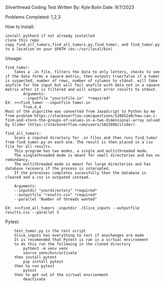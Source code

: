 Silverthread Coding Test
Written By: Kyle Bolin
Date: 9/7/2023

Problems Completed: 1,2,3

How to Install:

    install python3 if not already installed
    clone this repo
    copy find_all_tumors,find_all_tumors.py,find_tumor, and find_tumor.py to a location on your $PATH (ex:~/usr/local/bin)

Ussage:

    find_tumor:
        takes a .in file, filters the data to only letters, checks to see if the data forms a square matrix, then outputs true/false if a tumor is suspected, number of rows, number of columns to stdout. will take anyfile for the input but will fail anyfile with data not in a square matrix after it is filtered and will output error results to stdout.
            Arguments:
            --inputfile "yourinfile.in"  *required*
    EX: >>>find_tumor --inputfile tumor.in
            True,4,4
    Most of the algorithm was converted from JavaScript to Python by me from problem https://stackoverflow.com/questions/52885248/how-can-i-find-and-store-the-groups-of-values-in-a-two-dimensional-array solved by Slider (https://stackoverflow.com/users/1822698/slider) 
    
    find_all_tumors:
        Scans a inputed directory for .in files and then runs find_tumor from find_tumor.py on each one. The result is then placed in a csv file for all results.
        This program has two modes, a single and multithreaded mode.
        The singlethreaded mode is meant for small directories and has no redundancy.
        The multithreaded mode is meant for large directories and has database recovery if the process is interupted. 
        If the processes completes sucessfully then the database is cleared and a csv is outputed instead.

        Arguments: 
        --inputdir "yourdirectory" *required*
        --outputfile "results.csv" *required*
        --parallel "Number of threads wanted"

    EX: >>>find_all_tumors -inputdir ./Slice_inputs --outputfile results.csv --parallel 5

Pytest:

        test_tumor.py is the test script 
        Slice_inputs has everything to test if anychanges are made
        It is recomended that Pytest is ran in a virtual environment 
        to do this run the following in the cloned directory
            python3 -m venv venv 
            source venv/bin/activate
        then install pytest
            pip install pytest
        then to run pytest
            pytest
        then to get out of the virtual envrionment
            deactivate
        

